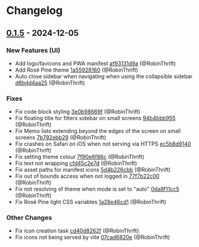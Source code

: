 # Changelog

## [0.1.5](https://github.com/RobinThrift/conveyor/releases/tag/v0.1.5) - 2024-12-05

### <!-- 0 -->New Features (UI)

- Add logo/favicons and PWA manifest [af93131d9a](https://github.com/RobinThrift/conveyor/commit/af93131d9acde86ca79d60f1c1e8d3ae16d3d262) (@RobinThrift)
- Add Rosé Pine theme [1a55928160](https://github.com/RobinThrift/conveyor/commit/1a559281608bc0ce9a8d1fa0fd3f889988aebce4) (@RobinThrift)
- Auto close sidebar when navigating when using the collapsible sidebar [d6bdd4aa25](https://github.com/RobinThrift/conveyor/commit/d6bdd4aa25b2dcbd490bd492f4c85a68b5c90cbb) (@RobinThrift)

### <!-- 1 -->Fixes

- Fix code block styling [3e0b98669f](https://github.com/RobinThrift/conveyor/commit/3e0b98669f9f235897076fa212a62b44af27dd13) (@RobinThrift)
- Fix floating title for filters sidebar on small screens [94b4bbb955](https://github.com/RobinThrift/conveyor/commit/94b4bbb955ab2f97a3171f8a5e15791b7fff82a7) (@RobinThrift)
- Fix Memo lists extending beyond the edges of the screen on small screens [7b792ebb29](https://github.com/RobinThrift/conveyor/commit/7b792ebb293a57dd50e5bcbfadd00ded6efc6909) (@RobinThrift)
- Fix crashes on Safari on iOS when not serving via HTTPS [ec5b8d9140](https://github.com/RobinThrift/conveyor/commit/ec5b8d914071cf998862336040a476ddc141a82a) (@RobinThrift)
- Fix setting theme colour [7f90e6f86c](https://github.com/RobinThrift/conveyor/commit/7f90e6f86c5eb5d15230baa074c06b3e949e1aac) (@RobinThrift)
- Fix text not wrapping [cfd45c2e7d](https://github.com/RobinThrift/conveyor/commit/cfd45c2e7dda2cd309d91c2431f1251ecf203ace) (@RobinThrift)
- Fix asset paths for manifest icons [5d4b226cbb](https://github.com/RobinThrift/conveyor/commit/5d4b226cbb31602dba5722e03aae6f6ea1bcff11) (@RobinThrift)
- Fix out of bounds access when not logged in [77f7b22c00](https://github.com/RobinThrift/conveyor/commit/77f7b22c00d2bd359a323242c2c748ca7d0468fd) (@RobinThrift)
- Fix not resolving of theme when mode is set to "auto" [0da8f11cc5](https://github.com/RobinThrift/conveyor/commit/0da8f11cc52ab62df7d0bd7f8c7bb344e2942fe5) (@RobinThrift)
- Fix Rosé Pine light CSS variables [1a28e46cd1](https://github.com/RobinThrift/conveyor/commit/1a28e46cd1b320c2bfa2765bbc6b8cba3fb3895c) (@RobinThrift)

### <!-- 6 -->Other Changes

- Fix icon creation task [cd40d8262f](https://github.com/RobinThrift/conveyor/commit/cd40d8262f72ee243f6d481d046ced2d7c2fba57) (@RobinThrift)
- Fix icons not being served by vite [07cad6820e](https://github.com/RobinThrift/conveyor/commit/07cad6820e2d8d6e077e93118ae3cf99af820a4a) (@RobinThrift)

[0.1.5]: https://github.com/RobinThrift/conveyor/compare/v0.1.4..v0.1.5

